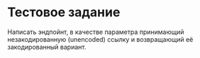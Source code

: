 # Тестовое задание

Написать эндпойнт, в качестве параметра принимающий незакодированную (unencoded) ссылку и возвращающий её закодированный вариант.

